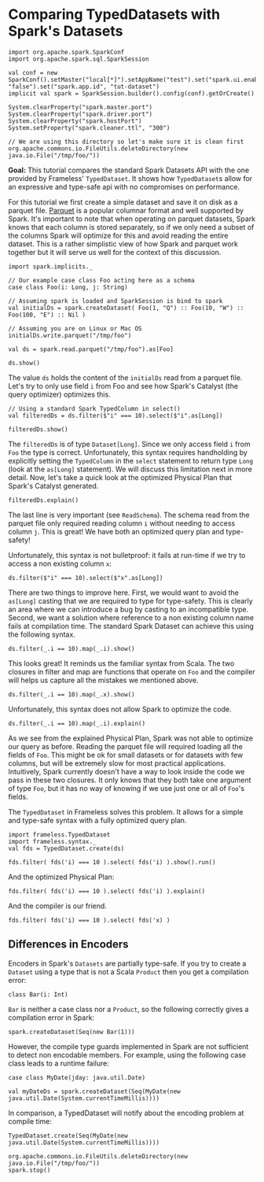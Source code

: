 # Comparing TypedDatasets with Spark's Datasets

```tut:invisible
import org.apache.spark.SparkConf
import org.apache.spark.sql.SparkSession

val conf = new SparkConf().setMaster("local[*]").setAppName("test").set("spark.ui.enabled", "false").set("spark.app.id", "tut-dataset")
implicit val spark = SparkSession.builder().config(conf).getOrCreate()

System.clearProperty("spark.master.port")
System.clearProperty("spark.driver.port")
System.clearProperty("spark.hostPort")
System.setProperty("spark.cleaner.ttl", "300")

// We are using this directory so let's make sure it is clean first
org.apache.commons.io.FileUtils.deleteDirectory(new java.io.File("/tmp/foo/"))
```

**Goal:**
  This tutorial compares the standard Spark Datasets API with the one provided by
  Frameless' `TypedDataset`. It shows how `TypedDataset`s allow for an expressive and
  type-safe api with no compromises on performance.

For this tutorial we first create a simple dataset and save it on disk as a parquet file.
[Parquet](https://parquet.apache.org/) is a popular columnar format and well supported by Spark.
It's important to note that when operating on parquet datasets, Spark knows that each column is stored
separately, so if we only need a subset of the columns Spark will optimize for this and avoid reading
the entire dataset. This is a rather simplistic view of how Spark and parquet work together but it
will serve us well for the context of this discussion.

```tut:book
import spark.implicits._

// Our example case class Foo acting here as a schema
case class Foo(i: Long, j: String)

// Assuming spark is loaded and SparkSession is bind to spark
val initialDs = spark.createDataset( Foo(1, "Q") :: Foo(10, "W") :: Foo(100, "E") :: Nil )

// Assuming you are on Linux or Mac OS
initialDs.write.parquet("/tmp/foo")

val ds = spark.read.parquet("/tmp/foo").as[Foo]

ds.show()
```

The value `ds` holds the content of the `initialDs` read from a parquet file.
Let's try to only use field `i` from Foo and see how Spark's Catalyst (the query optimizer)
optimizes this.

```tut:book
// Using a standard Spark TypedColumn in select()
val filteredDs = ds.filter($"i" === 10).select($"i".as[Long])

filteredDs.show()
```

The `filteredDs` is of type `Dataset[Long]`. Since we only access field `i` from `Foo` the type is correct.
Unfortunately, this syntax requires handholding by explicitly setting the `TypedColumn` in the `select` statement
to return type `Long` (look at the `as[Long]` statement). We will discuss this limitation next in more detail.
Now, let's take a quick look at the optimized Physical Plan that Spark's Catalyst generated.

```tut:book
filteredDs.explain()
```

The last line is very important (see `ReadSchema`). The schema read
from the parquet file only required reading column `i` without needing to access column `j`.
This is great! We have both an optimized query plan and type-safety!

Unfortunately, this syntax is not bulletproof: it fails at run-time if we try to access
a non existing column `x`:


```tut:fail
ds.filter($"i" === 10).select($"x".as[Long])
```

There are two things to improve here. First, we would want to avoid the `as[Long]` casting that we are required
to type for type-safety. This is clearly an area where we can introduce a bug by casting to an incompatible
type. Second, we want a solution where reference to a
non existing column name fails at compilation time.
The standard Spark Dataset can achieve this using the following syntax.

```tut:book
ds.filter(_.i == 10).map(_.i).show()
```

This looks great! It reminds us the familiar syntax from Scala.
The two closures in filter and map are functions that operate on `Foo` and the
compiler will helps us capture all the mistakes we mentioned above.

```tut:fail
ds.filter(_.i == 10).map(_.x).show()
```

Unfortunately, this syntax does not allow Spark to optimize the code.

```tut:book
ds.filter(_.i == 10).map(_.i).explain()
```

As we see from the explained Physical Plan, Spark was not able to optimize our query as before.
Reading the parquet file will required loading all the fields of `Foo`. This might be ok for
small datasets or for datasets with few columns, but will be extremely slow for most practical
applications.
Intuitively, Spark currently doesn't have a way to look inside the code we pass in these two
closures. It only knows that they both take one argument of type `Foo`, but it has no way of knowing if
we use just one or all of `Foo`'s fields.

The `TypedDataset` in Frameless solves this problem. It allows for a simple and type-safe syntax
with a fully optimized query plan.

```tut:book
import frameless.TypedDataset
import frameless.syntax._
val fds = TypedDataset.create(ds)

fds.filter( fds('i) === 10 ).select( fds('i) ).show().run()
```

And the optimized Physical Plan:

```tut:book
fds.filter( fds('i) === 10 ).select( fds('i) ).explain()
```

And the compiler is our friend.

```tut:fail
fds.filter( fds('i) === 10 ).select( fds('x) )
```

## Differences in Encoders

Encoders in Spark's `Datasets` are partially type-safe. If you try to create a `Dataset` using  a type that is not 
 a Scala `Product` then you get a compilation error:

```tut:book
class Bar(i: Int)
```

`Bar` is neither a case class nor a `Product`, so the following correctly gives a compilation error in Spark:

```tut:fail
spark.createDataset(Seq(new Bar(1)))
```

However, the compile type guards implemented in Spark are not sufficient to detect non encodable members. 
For example, using the following case class leads to a runtime failure:

```tut:book
case class MyDate(jday: java.util.Date)
```

```tut:book:fail
val myDateDs = spark.createDataset(Seq(MyDate(new java.util.Date(System.currentTimeMillis))))
```

In comparison, a TypedDataset will notify about the encoding problem at compile time: 

```tut:book:fail
TypedDataset.create(Seq(MyDate(new java.util.Date(System.currentTimeMillis))))
```


```tut:invisible
org.apache.commons.io.FileUtils.deleteDirectory(new java.io.File("/tmp/foo/"))
spark.stop()
```
